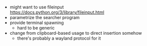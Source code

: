 - might want to use fileinput https://docs.python.org/3/library/fileinput.html
- parametrize the searcher program
- provide terminal spawning
    - hard to be generic
- change from clipboard-based usage to direct insertion somehow
    - there's probably a wayland protocol for it
